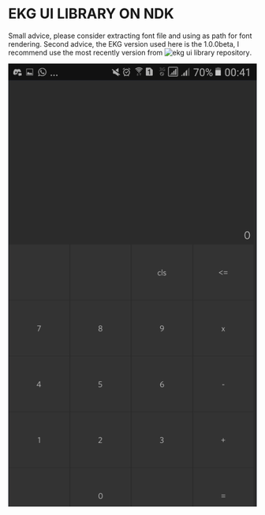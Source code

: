 # EKG UI LIBRARY ON NDK

Small advice, please consider extracting font file and using as path for font rendering.
Second advice, the EKG version used here is the 1.0.0beta, I recommend use the most recently version from ![ekg ui library repository](https://github.com/vokegpu/ekg-ui-library).

![image](splash/splash-working.png?raw=true)
